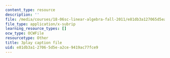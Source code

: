 ```yaml
---
content_type: resource
description: ''
file: /media/courses/18-06sc-linear-algebra-fall-2011/e81db3a127065d5ea2ce9419ac77fce9_TSdXJw83kyA.vtt
file_type: application/x-subrip
learning_resource_types: []
ocw_type: OCWFile
resourcetype: Other
title: 3play caption file
uid: e81db3a1-2706-5d5e-a2ce-9419ac77fce9
---
```

